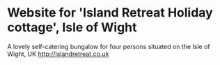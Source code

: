 # Website for 'Island Retreat Holiday cottage', Isle of Wight

A lovely self-catering bungalow for four persons situated on the Isle of Wight, UK
http://islandretreat.co.uk

